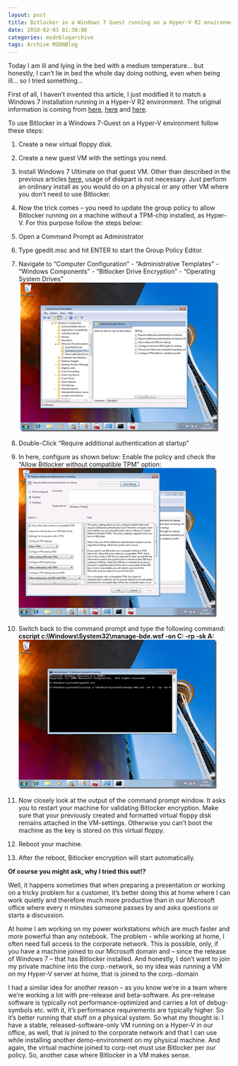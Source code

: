 ```yaml
---
layout: post
title: Bitlocker in a Windows 7 Guest running on a Hyper-V R2 environment (or any environment without a TPM)
date: 2010-02-03 01:30:00
categories: msdnblogarchive
tags: Archive MSDNBlog
---
```


Today I am ill and lying in the bed with a medium temperature… but honestly, I can’t lie in bed the whole day doing nothing, even when being ill… so I tried something…

 First of all, I haven’t invented this article, I just modified it to match a Windows 7 installation running in a Hyper-V R2 environment. The original information is coming from [here](http://blogs.msdn.com/virtual_pc_guy/archive/2008/01/23/using-bitlocker-under-virtual-pc-virtual-server.aspx), [here](http://www.sevenforums.com/tutorials/4681-bitlocker-drive-encryption-windows-7-drive-turn-off-no-tpm.html) and [here](http://www.ravichaganti.com/blog/?p=64).

 To use Bitlocker in a Windows 7-Guest on a Hyper-V environment follow these steps:

 1. Create a new virtual floppy disk.
2. Create a new guest VM with the settings you need.
3. Install Windows 7 Ultimate on that guest VM. Other than described in the previous articles [here](http://www.ravichaganti.com/blog/?p=64), usage of diskpart is not necessary. Just perform an ordinary install as you would do on a physical or any other VM where you don’t need to use Bitlocker.
4. Now the trick comes – you need to update the group policy to allow Bitlocker running on a machine without a TPM-chip installed, as Hyper-V. For this purpose follow the steps below:
1. Open a Command Prompt as Administrator
2. Type gpedit.msc and hit ENTER to start the Group Policy Editor.
3. Navigate to “Computer Configuration” - “Administrative Templates” - “Windows Components” - “Bitlocker Drive Encryption” - “Operating System Drives”   
 [![image](https://github.com/mszcool/oldmsdnblogarchive/blob/master/media/TNBlogsFS/BlogFileStorage/blogs_msdn/mszcool/WindowsLiveWriter/BitlockerinaWindows7GuestrunningonaHyper_A2B9/image_thumb_2.png?raw=true?raw=true "image")](https://github.com/mszcool/oldmsdnblogarchive/blob/master/media/TNBlogsFS/BlogFileStorage/blogs_msdn/mszcool/WindowsLiveWriter/BitlockerinaWindows7GuestrunningonaHyper_A2B9/image_6.png?raw=true?raw=true)
4. Double-Click “Require additional authentication at startup”
5. In here, configure as shown below: Enable the policy and check the “Allow Bitlocker without compatible TPM” option:   
[![image](https://github.com/mszcool/oldmsdnblogarchive/blob/master/media/TNBlogsFS/BlogFileStorage/blogs_msdn/mszcool/WindowsLiveWriter/BitlockerinaWindows7GuestrunningonaHyper_A2B9/image_thumb_3.png?raw=true?raw=true "image")](https://github.com/mszcool/oldmsdnblogarchive/blob/master/media/TNBlogsFS/BlogFileStorage/blogs_msdn/mszcool/WindowsLiveWriter/BitlockerinaWindows7GuestrunningonaHyper_A2B9/image_8.png?raw=true?raw=true)

6. Switch back to the command prompt and type the following command:   
**cscript c:\Windows\System32\manage-bde.wsf -on C: -rp -sk A:**   
[![image](https://github.com/mszcool/oldmsdnblogarchive/blob/master/media/TNBlogsFS/BlogFileStorage/blogs_msdn/mszcool/WindowsLiveWriter/BitlockerinaWindows7GuestrunningonaHyper_A2B9/image_thumb_4.png?raw=true?raw=true "image")](https://github.com/mszcool/oldmsdnblogarchive/blob/master/media/TNBlogsFS/BlogFileStorage/blogs_msdn/mszcool/WindowsLiveWriter/BitlockerinaWindows7GuestrunningonaHyper_A2B9/image_10.png?raw=true?raw=true)
7. Now closely look at the output of the command prompt window. It asks you to restart your machine for validating Bitlocker encryption. Make sure that your previously created and formatted virtual floppy disk remains attached in the VM-settings. Otherwise you can’t boot the machine as the key is stored on this virtual floppy.
8. Reboot your machine.
9. After the reboot, Bitlocker encryption will start automatically.

 **Of course you might ask, why I tried this out!?**

 Well, it happens sometimes that when preparing a presentation or working on a tricky problem for a customer, it’s better doing this at home where I can work quietly and therefore much more productive than in our Microsoft office where every n minutes someone passes by and asks questions or starts a discussion.

 At home I am working on my power workstations which are much faster and more powerful than any notebook. The problem - while working at home, I often need full access to the corporate network. This is possible, only, if you have a machine joined to our Microsoft domain and – since the release of Windows 7 – that has Bitlocker installed. And honestly, I don’t want to join my private machine into the corp.-network, so my idea was running a VM on my Hyper-V server at home, that is joined to the corp.-domain

 I had a similar idea for another reason – as you know we’re in a team where we’re working a lot with pre-release and beta-software. As pre-release software is typically not performance-optimized and carries a lot of debug-symbols etc. with it, it’s performance requirements are typically higher. So it’s better running that stuff on a physical system. So what my thought is: I have a stable, released-software-only VM running on a Hyper-V in our office, as well, that is joined to the corporate network and that I can use while installing another demo-environment on my physical machine. And again, the virtual machine joined to corp-net must use Bitlocker per our policy. So, another case where Bitlocker in a VM makes sense.



